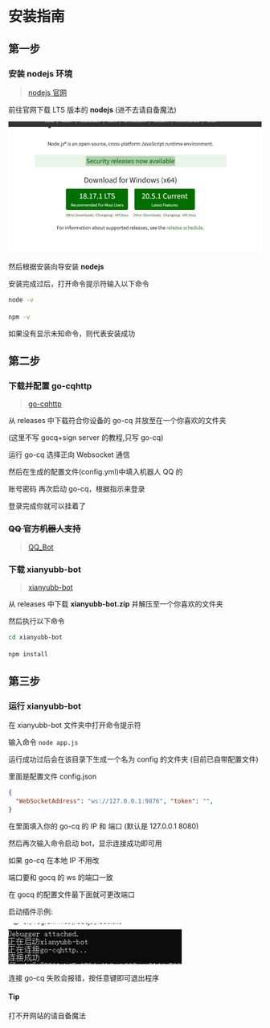 # 安装指南

## 第一步

### 安装 **nodejs** 环境

> [nodejs 官网](https://nodejs.org)

前往官网下载 LTS 版本的 **nodejs** (进不去请自备魔法)

![nodejs](./image//nodejs.PNG)

然后根据安装向导安装 **nodejs**

安装完成过后，打开命令提示符输入以下命令

```bash
node -v

npm -v
```

如果没有显示未知命令，则代表安装成功

## 第二步

### 下载并配置 **go-cqhttp**

> [go-cqhttp](https://github.com/Mrs4s/go-cqhttp/releases)

从 releases 中下载符合你设备的 go-cq 并放至在一个你喜欢的文件夹

(这里不写 gocq+sign server 的教程,只写 go-cq)

运行 go-cq 选择正向 Websocket 通信

然后在生成的配置文件(config.yml)中填入机器人 QQ 的

账号密码 再次启动 go-cq，根据指示来登录

登录完成你就可以挂着了

### ~~QQ 官方机器人支持~~

> [QQ_Bot](QQ_Bot.md)

### 下载 **xianyubb-bot**

> [xianyubb-bot](https://github.com/xianyubb/xianyubb-bot/releases)

从 releases 中下载 **xianyubb-bot.zip** 并解压至一个你喜欢的文件夹

然后执行以下命令

```bash
cd xianyubb-bot

npm install
```

## 第三步

### 运行 **xianyubb-bot**

在 xianyubb-bot 文件夹中打开命令提示符

输入命令 `node app.js`

运行成功过后会在该目录下生成一个名为 config 的文件夹 (目前已自带配置文件)

里面是配置文件 config.json

```json
{
  "WebSocketAddress": "ws://127.0.0.1:9876", "token": "",
}
```

在里面填入你的 go-cq 的 IP 和 端口 (默认是 127.0.0.1 8080)

然后再次输入命令启动 bot，显示连接成功即可用

如果 go-cq 在本地 IP 不用改

端口要和 gocq 的 ws 的端口一致

在 gocq 的配置文件最下面就可更改端口

启动插件示例:

![图片](./image//%E5%90%AF%E5%8A%A8%E6%88%90%E5%8A%9F.PNG)

连接 go-cq 失败会报错，按任意键即可退出程序

#### Tip

打不开网站的请自备魔法
